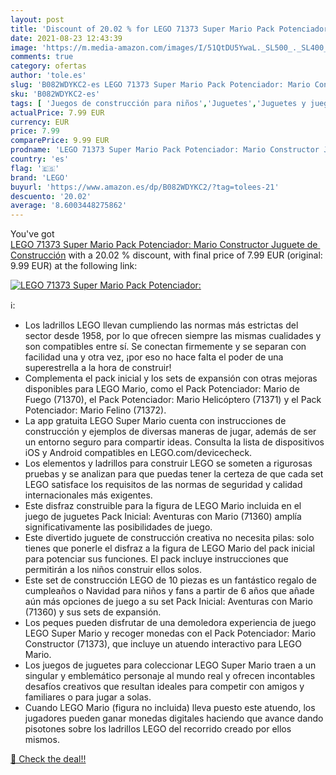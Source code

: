 ```yaml
---
layout: post
title: 'Discount of 20.02 % for LEGO 71373 Super Mario Pack Potenciador:'
date: 2021-08-23 12:43:39
image: 'https://m.media-amazon.com/images/I/51QtDU5YwaL._SL500_._SL400_.jpg'
comments: true
category: ofertas
author: 'tole.es'
slug: 'B082WDYKC2-es LEGO 71373 Super Mario Pack Potenciador: Mario Constructor...'
sku: 'B082WDYKC2-es'
tags: [ 'Juegos de construcción para niños','Juguetes','Juguetes y juegos','lego', ]
actualPrice: 7.99 EUR
currency: EUR
price: 7.99
comparePrice: 9.99 EUR
prodname: 'LEGO 71373 Super Mario Pack Potenciador: Mario Constructor Juguete de Construcción'
country: 'es'
flag: '🇪🇸'
brand: 'LEGO'
buyurl: 'https://www.amazon.es/dp/B082WDYKC2/?tag=tolees-21'
descuento: '20.02'
average: '8.6003448275862'
---
```


You've got [LEGO 71373 Super Mario Pack Potenciador: Mario Constructor Juguete de Construcción](https://www.amazon.es/dp/B082WDYKC2/?tag=tolees-21) with a  20.02 % discount, with final price of 7.99 EUR (original: 9.99 EUR) at the following link:

[![LEGO 71373 Super Mario Pack Potenciador:](https://m.media-amazon.com/images/I/51QtDU5YwaL._SL500_._SL400_.jpg)](https://www.amazon.es/dp/B082WDYKC2/?tag=tolees-21)

ℹ️:

- Los ladrillos LEGO llevan cumpliendo las normas más estrictas del sector desde 1958, por lo que ofrecen siempre las mismas cualidades y son compatibles entre sí. Se conectan firmemente y se separan con facilidad una y otra vez, ¡por eso no hace falta el poder de una superestrella a la hora de construir!
- Complementa el pack inicial y los sets de expansión con otras mejoras disponibles para LEGO Mario, como el Pack Potenciador: Mario de Fuego (71370), el Pack Potenciador: Mario Helicóptero (71371) y el Pack Potenciador: Mario Felino (71372).
- La app gratuita LEGO Super Mario cuenta con instrucciones de construcción y ejemplos de diversas maneras de jugar, además de ser un entorno seguro para compartir ideas. Consulta la lista de dispositivos iOS y Android compatibles en LEGO.com/devicecheck.
- Los elementos y ladrillos para construir LEGO se someten a rigurosas pruebas y se analizan para que puedas tener la certeza de que cada set LEGO satisface los requisitos de las normas de seguridad y calidad internacionales más exigentes.
- Este disfraz construible para la figura de LEGO Mario incluida en el juego de juguetes Pack Inicial: Aventuras con Mario (71360) amplía significativamente las posibilidades de juego.
- Este divertido juguete de construcción creativa no necesita pilas: solo tienes que ponerle el disfraz a la figura de LEGO Mario del pack inicial para potenciar sus funciones. El pack incluye instrucciones que permitirán a los niños construir ellos solos.
- Este set de construcción LEGO de 10 piezas es un fantástico regalo de cumpleaños o Navidad para niños y fans a partir de 6 años que añade aún más opciones de juego a su set Pack Inicial: Aventuras con Mario (71360) y sus sets de expansión.
- Los peques pueden disfrutar de una demoledora experiencia de juego LEGO Super Mario y recoger monedas con el Pack Potenciador: Mario Constructor (71373), que incluye un atuendo interactivo para LEGO Mario.
- Los juegos de juguetes para coleccionar LEGO Super Mario traen a un singular y emblemático personaje al mundo real y ofrecen incontables desafíos creativos que resultan ideales para competir con amigos y familiares o para jugar a solas.
- Cuando LEGO Mario (figura no incluida) lleva puesto este atuendo, los jugadores pueden ganar monedas digitales haciendo que avance dando pisotones sobre los ladrillos LEGO del recorrido creado por ellos mismos.

[🛒 Check the deal!!](https://www.amazon.es/dp/B082WDYKC2/?tag=tolees-21)
